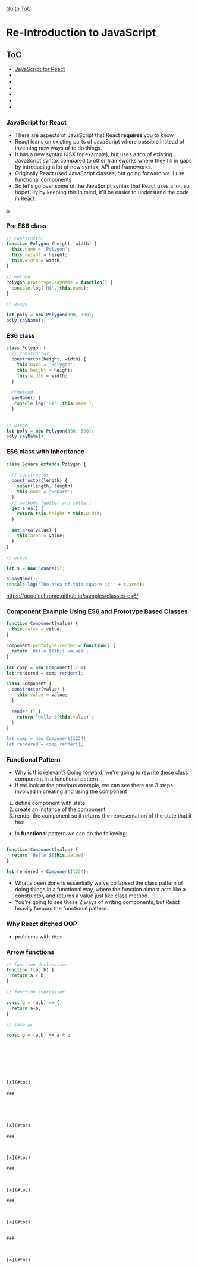 [Go to ToC](../README.md)

# Re-Introduction to JavaScript

## ToC
* [JavaScript for React](#javascript-for-react)  
* [ ](#)  
* [ ](#)  
* [ ](#)  
* [ ](#)  
* [](#)  
* [](#)  

### JavaScript for React

- There are aspects of JavaScript that React **requires** you to know
- React leans on existing parts of JavaScript where possible instead of inventing new ways of to do things.
- It has a new syntax (JSX for example), but uses a ton of existing JavaScript syntax compared to other frameworks where they fill in gaps by introducing a lot of new syntax, API and frameworks.
- Originally React used JavaScript classes, but going forward we'll use functional components 
- So let's go over some of the JavaScript syntax that React uses a lot, so hopefully by keeping this in mind, it'll be easier to understand the code in React.

[🔝](#toc)  

  

### Pre ES6 class

```js
// constructor
function Polygon (height, width) {
  this.name = 'Polygon';
  this.height = height;
  this.width = width;
}

// method
Polygon.prototype.sayName = function() {
  console.log('Hi', this.name);
}

// usage

let poly = new Polygon(300, 300);
poly.sayName();

```

### ES6 class

```js
class Polygon {
  // constructor
  constructor(height, width) {
    this.name = 'Polygon';
    this.height = height;
    this.width = width;
  }
  
  //method
  sayName() {
   console.log('Hi', this.name );
  }

  
// usage
let poly = new Polygon(300, 300);
poly.sayName();

```

### ES6 class with Inheritance

```js
class Square extends Polygon {
  
  // constructor
  constructor(length) {
    super(length, length);
    this.name = 'Square';
  }
  // methods (getter and setter)
  get area() {
    return this.height * this.width;
  }

  set area(value) {
    this.area = value;
  }
}

// usage 

let s = new Square(5);

s.sayName();
console.log('The area of this square is ' + s.area);

```
https://googlechrome.github.io/samples/classes-es6/ 


### Component Example Using ES6 and Prototype Based Classes

```js
function Component(value) {
  this.value = value;
}

Component.prototype.render = function() {
  return `Hello $(this.value)`;
}

let comp = new Component(1234)
let rendered = comp.render();
```

```js
class Component {
  constructor(value) {
    this.value = value;
  }
  
  render () {
    return `Hello ${this.value)`;
  }
}

let comp = new Component(1234)
let rendered = comp.render();
```

### Functional Pattern
- Why is this relevant? Going forward, we're going to rewrite these class component in a functional pattern.
- If we look at the previous example, we can see there are 3 steps involved in creating and using the component
1) define component with state
2) create an instance of the component
3) render the component so it returns the representation of the state that it has

- In **functional** pattern we can do the following:

```js

function Component(value) {
  return `Hello ${this.value}`
}

let rendered = Component(1234);

```

- What's been done is essentially we've collapsed the class pattern of doing things in a functional way, where the function almost acts like a constructor, and returns a value just like class method. 
- You're going to see these 2 ways of writing components, but React heavily favours the functional pattern.

### Why React ditched OOP 

- problems with `this`

### Arrow functions

```js
// function declaration
function f(a, b) {
  return a + b;
}

// function expression

const g = (a,b) => {
  return a+b;
}

// same as

const g = (a,b) => a + b








[🔝](#toc)  
  
### 




  
[🔝](#toc)  

### 


  
[🔝](#toc)  

###


  
[🔝](#toc)  

### 



[🔝](#toc)    
  
  
### 


  
[🔝](#toc)  

  
  
  
